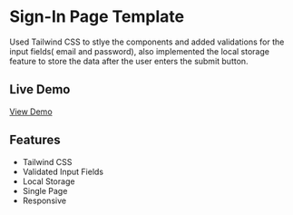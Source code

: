# Sign-In Page Template
Used Tailwind CSS to stlye the components and added validations for the input fields( email and password), also implemented the local storage feature to store the data after the user enters the submit button.

## Live Demo
[View Demo](https://yuvraj08-netweb.github.io/signInTemplate/)

## Features 
- Tailwind CSS
- Validated Input Fields
- Local Storage
- Single Page
- Responsive 
